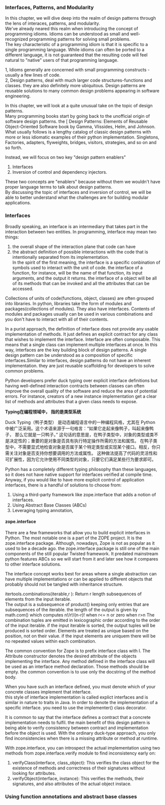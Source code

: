 ### Interfaces, Patterns, and Modularity
In this chapter, we will dive deep into the realm of design patterns through the lens of interaces, patterns, and modularity.  
We've already neared this realm when introducing the concept of programming idioms.  Idioms can be understood as small 
and well-recognized programming patterns for solving small problems.  
The key characteristic of a programming idiom is that it is specific to a single programming language. 
While idioms can often be ported to a different language, it is not guaranteed that the resulting code will feel natural 
to "native" users of that programming language. 

1, Idioms generally are concerned with small programming constructs - usually a few lines of code.  
2, Design patterns, deal with much larger code structures-functions and classes. they are also definitely more ubiquitous.
Design patterns are reusable solutions to many common design problems appearing in software engineering. 

In this chapter, we will look at a quite unusual take on the topic of design patterns.  
Many programming books start by going back to the unofficial origin of software design patterns. 
the [ Design Patterns: Elements of Reusable Object-Oriented Software book by Gamma, Vlissides, Helm, and Johnson. 
What usually follows is a lengthy catalog of classic design patterns with more or less idiomatic examples of their
python implementation.  Singletons, Factories, adapters, flyweights, bridges, visitors, strategies, and so on and so forth. 

Instead, we will focus on two key "design pattern enablers"
1. Interfaces
2. Inversion of control and dependency injectors.

These two concepts are "enablers" because without them we wouldn't have proper language terms to talk about design patterns.  
By discussing the topic of interfaces and inversion of control, we will be able to better understand what the challenges are 
for building modular applications.


### Interfaces
Broadly speaking, an interface is an intermediary that takes part in the interaction between two entities.
In programming, interface may mean two things:
1. the overall shape of the interaction plane that code can have 
2. the abstract definition of possible interactions with the code that is intentionally separated from its implementation.  
In the spirit of the first meaning, the interface is a specific conbination of symbols used to interact with the unit of code.
the interface of a function, for instance, will be the name of that function, its input arguments, and the output it returns.
the interface of a object will be all of its methods that can be invoked and all the attributes that can be accessed.

Collections of units of code(functions, object, classes) are often grouped into libraries. In python, libraries take
the form of modules and packages(collections of modules). They also have interfaces. Contents of modules and packages usually 
can be used in various combinations and you don't have to interact with all of their contents. 

In a purist approach, the definition of interface does not provide any usable implementation of methods.  It just defines an
explicit contract for any class that wishes to implement the interface.   Interface are often composable. This means that a 
single class can implement multiple interfaces at once. In this way, interfaces are the key building block of design patterns.
A single design pattern can be understood as a composition of specific interfaces.Similar to interfaces, design patterns 
do not have an inherent implementation. they are just reusable scaffolding for developers to solve common problems.  

Python developers prefer duck typing over explicit interface definitions but having well-defined interaction contracts between
classes can often improve the overall quality of the software  and reduce the area of potential errors. 
For instance, creators of a new instance implementation get a clear list of methods and attributes that a given class needs to 
expose. 

**Typing在编程领域中， 指的是类型系统**

Duck Typing（鸭子类型） 是动态编程语言中的一种编程风格，尤其在 Python 中被广泛采用。这个术语来源于一句格言：“如果它走起来像鸭子，叫起来像鸭子，
那么它就是一只鸭子。” 这句话的意思是，在鸭子类型中，对象的类型或类不是决定性的；重要的是对象是否具有执行特定操作所需的方法和属性。
在鸭子类型中，不需要显式地检查对象是否属于某个特定类型或实现某个接口。相反，你只需关注对象是否支持你想要调用的方法或属性。
这种做法提高了代码的灵活性和可扩展性，因为它允许使用不同类型的对象，只要它们满足某些行为要求即可。

Python has a completely different typing philosophy than these languages, so it does not have native support for interfaces
verified at compile time.  Anyway, if you would like to have more explicit control of application interfaces, there is a handful
of solutions to choose from: 
1. Using a third-party framework like zope.interface that adds a notion of interfaces.
2. Using Abstract Base Classes (ABCs)
3. Leveraging typing annotation,


#### zope.interface
There are a few frameworks that allow you to build explicit interfaces in Python. The most notable one is a part of the 
ZOPE project. It is the zope.interface package.  Although, nowadays, Zope is not as popular as it used to be a decade ago.
the zope.interface package is still one of the main components of the still popular Twisted framework. It predated mainstream
python features ABCs so we will start from it and later see how it compares to other interface solutions. 

The interface concept works best for areas where a single abstraction can have multiple implementations or can be applied to 
different objects that probably should not be tangled with inheritance structure.  

itertools.combinations(iterable,r ): Return r length subsequences of elements from the input iterable.  
The output is a subsequence of product() keeping only entries that are subsequences of the iterable. the length of the output 
is given by math.com() which computes n!/r!/(n-r)! when r<=  n or zero when r>n
The combination tuples are emitted in lexicographic order according to the order of the input iterable. if the input iterable
is sorted, the output tuples will be produced is sorted order. 
Elements are treated as unique based on the position, not on their value. if the input elements are uniquem there will be no
repeated values within each combination.  

The common convention for Zope is to prefix interface class with I. The Attribute constructor denotes the desired attribute 
of the objects implementing the interface. Any method defined in the interface class will be used as an interface method 
declaration.  Those methods should be empty. the common convention is to use only the docstring of the method body. 

When you have such an interface defined, you must denote which of your concrete classes implement that interface.  
this style of interface implementation is called explict interfaces and is similar in nature to traits in Java. 
In order to denote the implementation of a specific interface. you need to use the implementer() class decorator.  

It is common to say that the interface defines a contract that a concrete implementation needs to fulfil. 
the main benefit of  this design pattern is being able to verify consistency between contract and implementation before 
the object is used. With the ordinary duck-type approach,  you only find inconsistencies when there is a missing attribute 
or method at runtime.  

With zope.interface, you can introspect the actual implementation using two methods from zope.interface.verify module to find 
inconsistency early on: 
1. verifyClass(interface, class_object): This verifies the class object for the existence of methods and correctness of their
signatures without looking for attributes. 
2. verifyObject(interface, instance): This verifies the methods, their signatures, and also attributes of the actual object instace.

### Using function annotations and abstract base classes



